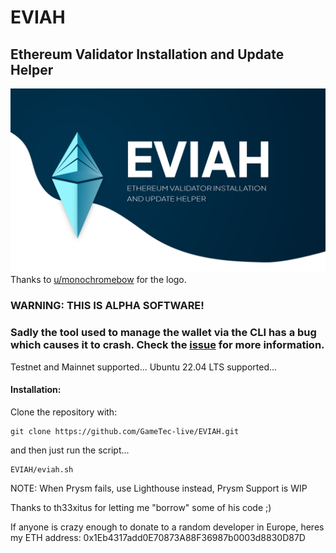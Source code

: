 # EVIAH
## Ethereum Validator Installation and Update Helper
![image info](./logo.png)
Thanks to [u/monochromebow](https://www.reddit.com/user/monochromebow) for the logo.
### WARNING: THIS IS ALPHA SOFTWARE!
### Sadly the tool used to manage the wallet via the CLI has a bug which causes it to crash. Check the [issue](https://github.com/ethereum/staking-deposit-cli/issues/304) for more information.
Testnet and Mainnet supported...
Ubuntu 22.04 LTS supported...
#### Installation:
Clone the repository with:
```shell
git clone https://github.com/GameTec-live/EVIAH.git
```
and then just run the script...
```shell
EVIAH/eviah.sh
```
NOTE: When Prysm fails, use Lighthouse instead, Prysm Support is WIP

Thanks to th33xitus for letting me "borrow" some of his code ;)

If anyone is crazy enough to donate to a random developer in Europe, heres my ETH address: 0x1Eb4317add0E70873A88F36987b0003d8830D87D
